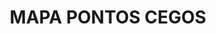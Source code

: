 ---
title: MAPA PONTOS CEGOS
permalink: mapa-pontos-cegos
layout: mapa-pontos-cegos
ref: mapa-pontos-cegos
lang: pt
---